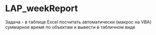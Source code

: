 # LAP_weekReport
Задача - в таблице Excel посчитать автоматически (макрос на VBA) суммарное время по объектам и вывести в табличном виде
